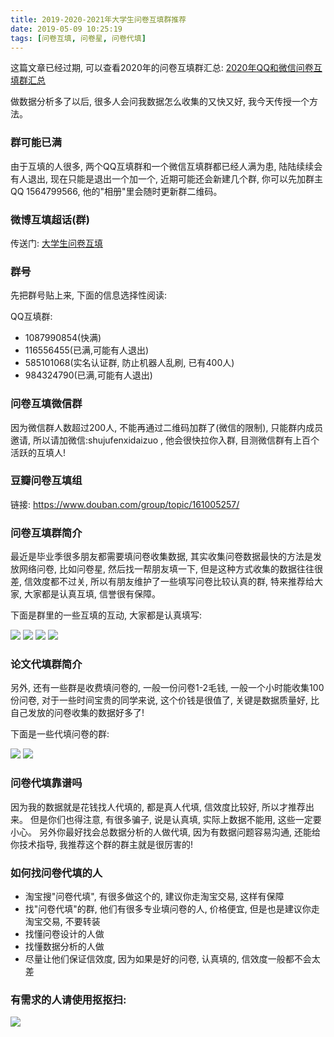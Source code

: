 ```yaml
---
title: 2019-2020-2021年大学生问卷互填群推荐
date: 2019-05-09 10:25:19
tags: [问卷互填, 问卷星, 问卷代填]
---
```


这篇文章已经过期, 可以查看2020年的问卷互填群汇总: <a href="/2019/12/26/2020年大学生毕业论文问卷互填群推荐/">2020年QQ和微信问卷互填群汇总</a>

做数据分析多了以后, 很多人会问我数据怎么收集的又快又好, 我今天传授一个方法。

### 群可能已满

由于互填的人很多, 两个QQ互填群和一个微信互填群都已经人满为患, 陆陆续续会有人退出, 现在只能是退出一个加一个,
近期可能还会新建几个群, 你可以先加群主QQ 1564799566, 他的"相册"里会随时更新群二维码。

### 微博互填超话(群)

传送门: <a href="https://weibo.com/p/100808b9ea596e259045809c582c629044d113/super_index">大学生问卷互填</a>

### 群号

先把群号贴上来, 下面的信息选择性阅读:

QQ互填群: 
- 1087990854(快满)
- 116556455(已满,可能有人退出)
- 585101068(实名认证群, 防止机器人乱刷, 已有400人)
- 984324790(已满,可能有人退出)


<!-- more -->


### 问卷互填微信群

因为微信群人数超过200人, 不能再通过二维码加群了(微信的限制), 只能群内成员邀请,
所以请加微信:shujufenxidaizuo , 他会很快拉你入群, 目测微信群有上百个活跃的互填人!


### 豆瓣问卷互填组

链接: https://www.douban.com/group/topic/161005257/

### 问卷互填群简介

最近是毕业季很多朋友都需要填问卷收集数据, 其实收集问卷数据最快的方法是发放网络问卷, 比如问卷星, 然后找一帮朋友填一下, 
但是这种方式收集的数据往往很差, 信效度都不过关, 所以有朋友维护了一些填写问卷比较认真的群, 特来推荐给大家, 大家都是认真互填,
信誉很有保障。

下面是群里的一些互填的互动, 大家都是认真填写:

<img src="ht1.png" />
<img src="问卷星互填群.png" />
<img src="问卷星互填群2.png" />
<img src="问卷星互填群3.png" />

### 论文代填群简介

另外, 还有一些群是收费填问卷的, 一般一份问卷1-2毛钱, 一般一个小时能收集100份问卷, 
对于一些时间宝贵的同学来说, 这个价钱是很值了, 关键是数据质量好, 比自己发放的问卷收集的数据好多了!

下面是一些代填问卷的群:

<img src="问卷星代填群.png" />
<img src="问卷星代填群2.png" />


### 问卷代填靠谱吗

因为我的数据就是花钱找人代填的, 都是真人代填, 信效度比较好, 所以才推荐出来。
但是你们也得注意, 有很多骗子, 说是认真填, 实际上数据不能用, 这些一定要小心。
另外你最好找会总数据分析的人做代填, 因为有数据问题容易沟通, 还能给你技术指导, 我推荐这个群的群主就是很厉害的!

### 如何找问卷代填的人

- 淘宝搜"问卷代填", 有很多做这个的, 建议你走淘宝交易, 这样有保障
- 找"问卷代填"的群, 他们有很多专业填问卷的人, 价格便宜, 但是也是建议你走淘宝交易, 不要转装
- 找懂问卷设计的人做
- 找懂数据分析的人做
- 尽量让他们保证信效度, 因为如果是好的问卷, 认真填的, 信效度一般都不会太差


### 有需求的人请使用抠抠扫:

<img src="论文问卷互填.png">